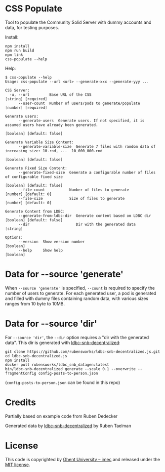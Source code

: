 # CSS Populate

Tool to populate the Community Solid Server with dummy accounts and data, for testing purposes.

Install:

```
npm install
npm run build
npm link
css-populate --help
```

Help:

```
$ css-populate --help
Usage: css-populate --url <url> --generate-xxx --generate-yyy ...

CSS Server:
  -u, --url         Base URL of the CSS                                                              [string] [required]
      --user-count  Number of users/pods to generate/populate                                        [number] [required]

Generate users:
      --generate-users  Generate users. If not specified, it is assumed users have already been generated.
                                                                                              [boolean] [default: false]

Generate Variable Size Content:
      --generate-variable-size  Generate 7 files with random data of increasing size: 10.rnd, ...  10_000_000.rnd
                                                                                              [boolean] [default: false]

Generate Fixed Size Content:
      --generate-fixed-size  Generate a configurable number of files of configurable fixed size
                                                                                              [boolean] [default: false]
      --file-count           Number of files to generate                                           [number] [default: 0]
      --file-size            Size of files to generate                                             [number] [default: 0]

Generate Content from LDBC:
      --generate-from-ldbc-dir  Generate content based on LDBC dir                            [boolean] [default: false]
      --dir                     Dir with the generated data                                                     [string]

Options:
      --version  Show version number                                                                           [boolean]
      --help     Show help                                                                                     [boolean]
```

# Data for --source 'generate'

When `--source 'generate'` is specified, `--count` is required to specify the number of users to generate.
For each generated user, a pod is generated and filled with dummy files containing random data, with various sizes ranges from 10 byte to 10MB.


# Data for --source 'dir'

For `--source 'dir'`, the `--dir` option requires a "dir with the generated data". 
This dir is generated with [ldbc-snb-decentralized](https://github.com/rubensworks/ldbc-snb-decentralized.js):

```
git clone https://github.com/rubensworks/ldbc-snb-decentralized.js.git
cd ldbc-snb-decentralized.js
npm install
docker pull rubensworks/ldbc_snb_datagen:latest
bin/ldbc-snb-decentralized generate --scale 0.1 --overwrite --fragmentConfig config-posts-to-person.json
```

(`config-posts-to-person.json` can be found in this repo)

# Credits

Partially based on example code from Ruben Dedecker

Generated data by [ldbc-snb-decentralized](https://github.com/rubensworks/ldbc-snb-decentralized.js) by Ruben Taelman

# License

This code is copyrighted by [Ghent University – imec](http://idlab.ugent.be/) and released under the [MIT license](http://opensource.org/licenses/MIT).
